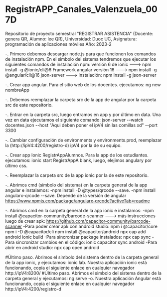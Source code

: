# RegistrAPP_Canales_Valenzuela_007D
Repositorio de proyecto semestral "REGISTRAR ASISTENCIA" (Docente: genera QR, Alumno: lee QR), Universidad: Duoc UC, Asignatura: programación de aplicaciones móviles Año: 2023-2



-. Primero debemos descargar node.js para que funcionen los comandos de instalación npm.
En el simbolo del sistema tendremos que ejecutar los siguientes comandos de instalación npm:
    versión 6 de ionic ---> npm install -g @ionic/cli@6
    Framework angular versión 16 ---> npm install -g @angular/cli@16
    json-server ---> instalación: npm install -g json-server

-. Crear app angular. Para el sitio web de los docentes. 
    ejecutamos: ng new nombreApp

-. Debemos reemplazar la carpeta src de la app de angular por la carpeta src de este repositorio.

-. Entrar en la carpeta src, luego entramos en app y por último en data. Una vez en data ejecutamos el siguiente comando:
    json-server --watch docentes.json --host "Aqui deben poner el ipV4 sin las comillas xd" --port 3300

-. Cambiar configuración de environments y environments.prod, reemplazar la (http://ipV4:4200/registro-d) ipV4 por la de su equipo. 

-. Crear app Ionic RegistrAppAlumnos. Para la app de los estudiantes.
    ejecutamos: ionic start RegistrAppA blank, luego, elejimos angulary por último css.

-. Reemplazar la carpeta src de la app ionic por la de este repositorio.

-. Abrimos cmd (simbolo del sistema) en la carpeta general de la app angular e instalamos:
    -npm install -D @types/qrcode --save. 
    -npm install angularx-qrcode --save. Depende de la versión de angular https://www.npmjs.com/package/angularx-qrcode?activeTab=readme

-. Abrimos cmd en la carpeta general de la app ionic e instalamos:
    -npm install @capacitor-community/barcode-scanner ---> más instrucciones luego de crear apk: https://github.com/capacitor-community/barcode-scanner
    -Para poder crear apk con android studio: npm i @capacitor/core
                                              npm i -D @capacitor/cli
                                              npm install @capacitor/android
                                              npx cap add android
                                              ionic build
    -Para sincronizar package instalados: npx cap sync
    -Para sincronizar cambios en el código: ionic capacitor sync android
    -Para abrir en android studio: npx cap open android

#Último paso. Abrimos el simbolo del sistema dentro de la carpeta general de la app ionic, y ejecutamos: ionic lab. 
                Nuestra aplicación ionic está funcionando, copia el siguiente enlace en cualquier navegador http://ipV4:8200/
#Último paso. Abrimos el simbolo del sistema dentro de la carpeta general y ejecutamos: ng serve -o.
                Nuestra aplicación Angular está funcionando, copia el siguiente enlace en cualquier navegador http://ipV4:4200/registro-d